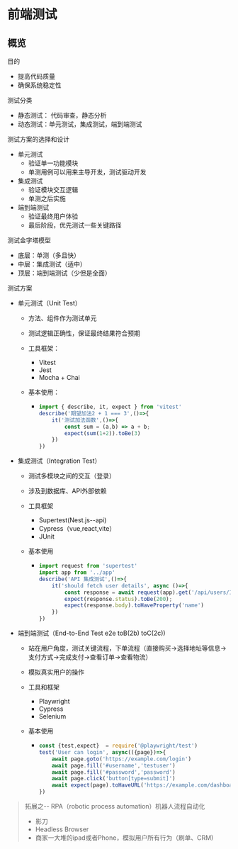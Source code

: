 # 前端测试

## 概览

目的

+ 提高代码质量
+ 确保系统稳定性

测试分类

+ 静态测试： 代码审查，静态分析
+ 动态测试：单元测试，集成测试，端到端测试

测试方案的选择和设计

+ 单元测试
  + 验证单一功能模块
  + 单测用例可以用来主导开发，测试驱动开发
+ 集成测试
  + 验证模块交互逻辑
  + 单测之后实施
+ 端到端测试
  + 验证最终用户体验
  + 最后阶段，优先测试一些关键路径

测试金字塔模型

+ 底层：单测（多且快）
+ 中层：集成测试（适中）
+ 顶层：端到端测试（少但是全面）

测试方案

+ 单元测试（Unit Test）

  + 方法、组件作为测试单元

  + 测试逻辑正确性，保证最终结果符合预期

  + 工具框架：

    + Vitest
    + Jest
    + Mocha + Chai

  + 基本使用：

    + ```ts
      import { describe, it, expect } from 'vitest'
      describe('期望加法2 + 1 === 3',()=>{
          it('测试加法函数',()=>{
              const sum = (a,b) => a + b;
              expect(sum(1+2)).toBe(3)
          })
      })
      ```

+ 集成测试（Integration Test）

  + 测试多模块之间的交互（登录）

  + 涉及到数据库、API外部依赖

  + 工具框架

    + Supertest(Nest.js--api) 
    + Cypress（vue,react,vite）
    + JUnit

  + 基本使用

    + ```ts
      import request from 'supertest'
      import app from '../app'
      describe('API 集成测试',()=>{
          it('should fetch user details', async ()=>{
              const response = await request(app).get('/api/users/1');
              expect(response.status).toBe(200);
              expect(response.body).toHaveProperty('name')
          })
      })
      ```

+ 端到端测试（End-to-End Test e2e toB(2b)  toC(2c))

  + 站在用户角度，测试关键流程，下单流程（直接购买->选择地址等信息->支付方式->完成支付->查看订单->查看物流）

  + 模拟真实用户的操作

  + 工具和框架

    + Playwright
    + Cypress
    + Selenium

  + 基本使用

    + ```ts
      const {test,expect}  = require('@playwright/test')
      test('User can login', async(({page})=>{
          await page.goto('https://example.com/login')
          await page.fill('#username','testuser')
          await page.fill('#password','password')
          await page.click('button[type=submit]')
          await expect(page).toHaveURL('https://example.com/dashboard')
      })
      ```

> 拓展之-- RPA（robotic process automation）机器人流程自动化
>
> + 影刀
> + Headless Browser
> + 商家一大堆的ipad或者Phone，模拟用户所有行为（刷单、CRM)



